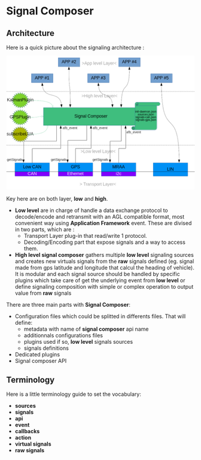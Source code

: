 # Signal Composer

## Architecture

Here is a quick picture about the signaling architecture :

![GlobalArchitecture]

Key here are on both layer, **low** and **high**.

- **Low level** are in charge of handle a data exchange protocol to decode/encode and retransmit
 with an AGL compatible format, most convenient way using **Application Framework** event. These are divised in two parts, which are :
  - Transport Layer plug-in that read/write 1 protocol.
  - Decoding/Encoding part that expose signals and a way to access them.
- **High level signal composer** gathers multiple **low level** signaling sources and creates new
 virtuals signals from the **raw** signals defined (eg. signal made from gps latitude and
 longitude that calcul the heading of vehicle). It is modular and each signal source should be
 handled by specific plugins which take care of get the underlying event from **low level** or
 define signaling composition with simple or complex operation to output value from **raw** signals

There are three main parts with **Signal Composer**:

- Configuration files which could be splitted in differents files. That will define:
  - metadata with name of **signal composer** api name
  - additionnals configurations files
  - plugins used if so, **low level** signals sources
  - signals definitions
- Dedicated plugins
- Signal composer API

## Terminology

Here is a little terminology guide to set the vocabulary:

- **sources**
- **signals**
- **api**
- **event**
- **callbacks**
- **action**
- **virtual signals**
- **raw signals**

[GlobalArchitecture]: pictures/Global_Signaling_Architecture.png "Global architecture"
